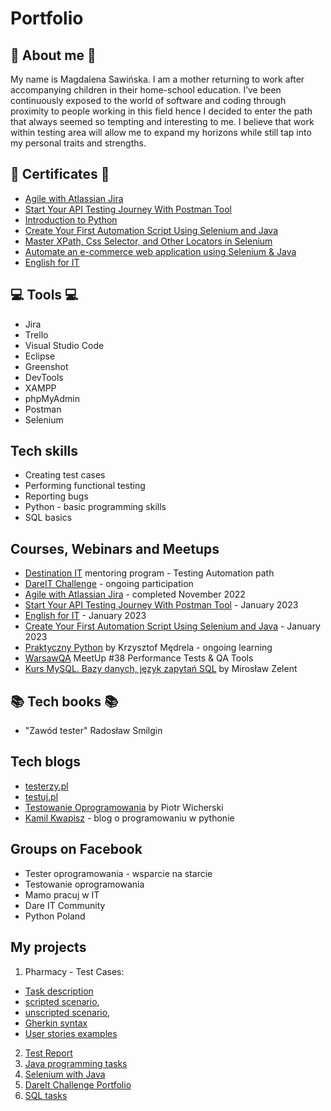 # Portfolio
## :woman: About me :woman:
My name is Magdalena Sawińska. I am a mother returning to work after accompanying children in their home-school education. I’ve been continuously exposed to the world of software and coding through proximity to people working in this field hence I decided to enter the path that always seemed so tempting and interesting to me. I believe that work within testing area will allow me to expand my horizons while still tap into my personal traits and strengths. 
## :memo: Certificates :memo:
* [Agile with Atlassian Jira](https://drive.google.com/file/d/1igdBb5-X0ZqvnDxEHWgA67m41-fnxIXf/view?usp=sharing)
* [Start Your API Testing Journey With Postman Tool](https://drive.google.com/file/d/1lvPYcoFDnex3jL7c7S_o0xvqk8-w-RlT/view?usp=sharing)
* [Introduction to Python](https://drive.google.com/file/d/1A2vf_jty7nK0uzNogSAj-_IfZb9HOGq4/view?usp=sharing)
* [Create Your First Automation Script Using Selenium and Java](https://drive.google.com/file/d/1c8MCZ_GIAuBxkTzugLbURa8n0oOSyW0j/view?usp=sharing)
* [Master XPath, Css Selector, and Other Locators in Selenium](https://drive.google.com/file/d/1Nat5sRFwFYOVguF1s-grI50v4-SEDfFo/view?usp=sharing)
* [Automate an e-commerce web application using Selenium & Java](https://drive.google.com/file/d/1oHmldqLraqi184PFzPL8fG9nQ5jgIXUV/view?usp=sharing)
* [English for IT](https://drive.google.com/file/d/1Ds0gbHk5OVXdjICFV7_MvdmA6Dhi3BKO/view?usp=sharing)
## :computer: Tools :computer:
* Jira
* Trello
* Visual Studio Code
* Eclipse
* Greenshot
* DevTools
* XAMPP
* phpMyAdmin
* Postman
* Selenium
## Tech skills
* Creating test cases
* Performing functional testing
* Reporting bugs
* Python - basic programming skills
* SQL basics
## Courses, Webinars and Meetups
* [Destination IT](https://mamopracuj.pl/destination-it-twoja-trampolina-do-nowej-sciezki-kariery-ruszaja-zapisy/) mentoring program - Testing Automation path
* [DareIT Challenge](https://www.dareit.io/) - ongoing participation
* [Agile with Atlassian Jira](https://www.coursera.org/learn/agile-atlassian-jira/home/week/1) - completed November 2022
* [Start Your API Testing Journey With Postman Tool](https://www.coursera.org/projects/start-your-api-testing-journey-with-postman-tool) - January 2023
* [English for IT](https://eklektika.pl/kursy-angielskiego/specjalistyczne/dla-it/) - January 2023
* [Create Your First Automation Script Using Selenium and Java](https://www.coursera.org/projects/create-automation-script-using-selenium-java) - January 2023
* [Praktyczny Python](https://praktycznypython.pl/) by Krzysztof Mędrela - ongoing learning
* [WarsawQA](https://www.meetup.com/en-AU/warszawqa/events/289709117/) MeetUp #38 Performance Tests & QA Tools
* [Kurs MySQL. Bazy danych, język zapytań SQL](https://miroslawzelent.pl/kurs-mysql/) by Mirosław Zelent
## :books: Tech books :books:
* "Zawód tester" Radosław Smilgin
## Tech blogs
* [testerzy.pl](https://testerzy.pl/)
* [testuj.pl](https://testuj.pl/blog/)
* [Testowanie Oprogramowania](https://pwicherski.gitbook.io/testowanie-oprogramowania/) by Piotr Wicherski
* [Kamil Kwapisz](https://kamil.kwapisz.pl/category/python/nauka-podstaw-pythona/) - blog o programowaniu w pythonie
## Groups on Facebook
* Tester oprogramowania - wsparcie na starcie
* Testowanie oprogramowania
* Mamo pracuj w IT
* Dare IT Community
* Python Poland
## My projects
1. Pharmacy - Test Cases:
* [Task description](https://docs.google.com/document/d/1k9NdRPgAH89comtoOqn1RKHDa1dlaR3pezig94SL-rc/edit?usp=sharing)
* [scripted scenario](https://docs.google.com/spreadsheets/d/1hRnlx2nD_rnfhXbjSOuG5mtgHjtqAFkvvu_GDh6Vwhw/edit#gid=300865356), 
* [unscripted scenario](https://docs.google.com/spreadsheets/d/1hRnlx2nD_rnfhXbjSOuG5mtgHjtqAFkvvu_GDh6Vwhw/edit#gid=2010304708), 
* [Gherkin syntax](https://docs.google.com/spreadsheets/d/1hRnlx2nD_rnfhXbjSOuG5mtgHjtqAFkvvu_GDh6Vwhw/edit#gid=184594048)
* [User stories examples](https://docs.google.com/document/d/16KlCVo_kK4Dr-o6nwr_lerC5AHS-XGpbR7NPBQ2CTQ4/edit)
2. [Test Report](https://github.com/msawinska/challenge_portfolio_magdalena#computer-task-5-computer-sql-part-1)
3. [Java programming tasks](https://drive.google.com/drive/u/0/folders/1Jtp1e_OstMH8_Kr3vEiwswiMgsonkkzc)
4. [Selenium with Java](https://github.com/msawinska/SeleniumWebdriver/blob/main/src/main/java/WebDriverTest/Main.java)
5. [DareIt Challenge Portfolio](https://github.com/msawinska/challenge_portfolio_magdalena)
6. [SQL tasks](https://github.com/msawinska/challenge_portfolio_magdalena#computer-task-5-computer-sql-part-1)

